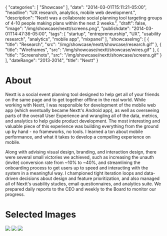 {
   "categories": [
      "Showcase"
   ],
   "date": "2014-03-01T15:11:21-05:00",
   "headline": "UX research, analytics, mobile web development.",
   "description": "Nextt was a collaborate social planning tool targeting groups of 4-10 people making plans within the next 2 weeks.",
   "draft": false,
   "image": "/img/showcase/nextt/screens.png",
   "publishdate": "2014-03-01T14:47:36-05:00",
   "tags": [
      "startup",
      "entrepreneurship",
      "UX",
      "usability research",
      "analytics",
      "mobile app",
      "mixpanel"
   ],
   "showcaseImg": [
     {
       "title": "Research",
       "src": "/img/showcase/nextt/showcase/research.gif"
     },
     {
       "title": "Wireframes",
       "src": "/img/showcase/nextt/showcase/wires.gif"
     },
     {
       "title": "Screenshots",
       "src": "/img/showcase/nextt/showcase/screens.gif"
     }
   ],
   "dateRange": "2013-2014",
   "title": "Nextt"
}

# About

Nextt is a social event planning tool designed to help get all of your friends on the same page and to get together offline in the real world. While working with Nextt, I was responsible for development of the mobile web app (which eventually became Nextt's Android app), as well as overseeing parts of the overall User Experience and wrangling all of the data, metrics, and analytics to help guide product development. The most interesting and valuable piece of this experience was building everything from the ground up by hand - no frameworks, no tools. I learned a ton about mobile performance, and what it takes to develop a compelling experience on mobile.

Along with advising visual design, branding, and interaction design, there were several small victories we achieved, such as increasing the unauth (invite) conversion rate from ~10% to ~40%, and streamlining the onboarding process to get users up to speed and interacting with the system in a meaningful way. I championed tight iteration loops and data-driven decisions about design and feature prioritization, and also managed all of Nextt's usability studies, email questionnaires, and analytics suite. We prepared daily reports to the CEO and weekly to the Board to monitor our progress.

# Selected Images

<img src="/img/showcase/nextt/unauth.png" />
<img src="/img/showcase/nextt/onboarding.png" />
<img src="/img/showcase/nextt/screens.png" />
